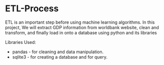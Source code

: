 # ETL-Process
ETL is an important step before using machine learning algorithms. In this project, We will extract GDP information from worldbank website, clean and transform, and finally load in onto a database using python and its libraries

Libraries Used:

- pandas - for cleaning and data manipulation.
- sqlite3 - for creating a database and for query.
